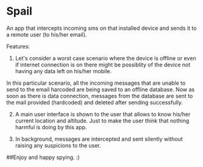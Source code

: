 # Spail
An app that intercepts incoming sms on that installed device and sends it to a remote user (to his/her email).

Features:

1) Let's consider a worst case scenario where the device is offline or even if internet connection is on there might be possiblity of the device 
not having any data left on his/her mobile.

In this particular scenario, all the incoming messages that are unable to send to the email harcoded 
are being saved to an offline database.
Now as soon as there is data connection, messages from the database are sent to the mail provided (hardcoded)
and deleted after sending successfully.

2) A main user interface is shown to the user that allows to know his/her current location and altitude.
Just to make the user think that nothing harmful is doing by this app.
    
3) In background, messages are intercepted and sent silently without raising any suspicions to the user.

##Enjoy and happy spying. :)
